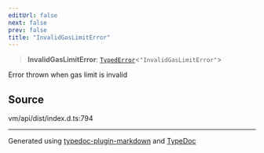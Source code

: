 ```yaml
---
editUrl: false
next: false
prev: false
title: "InvalidGasLimitError"
---
```


> **InvalidGasLimitError**: [`TypedError`](/generated/type-aliases/typederror/)\<`"InvalidGasLimitError"`\>

Error thrown when gas limit is invalid

## Source

vm/api/dist/index.d.ts:794

***
Generated using [typedoc-plugin-markdown](https://www.npmjs.com/package/typedoc-plugin-markdown) and [TypeDoc](https://typedoc.org/)

